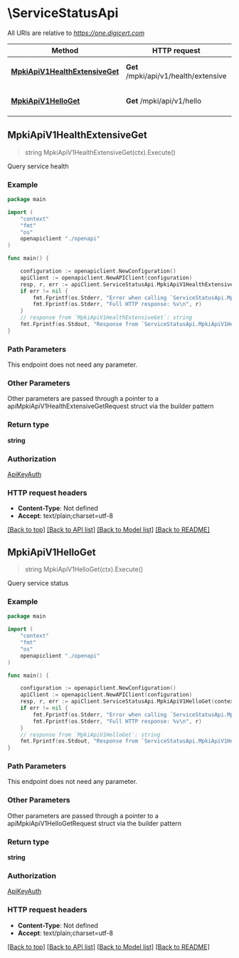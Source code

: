 # \ServiceStatusApi

All URIs are relative to *https://one.digicert.com*

Method | HTTP request | Description
------------- | ------------- | -------------
[**MpkiApiV1HealthExtensiveGet**](ServiceStatusApi.md#MpkiApiV1HealthExtensiveGet) | **Get** /mpki/api/v1/health/extensive | Query service health
[**MpkiApiV1HelloGet**](ServiceStatusApi.md#MpkiApiV1HelloGet) | **Get** /mpki/api/v1/hello | Query service status



## MpkiApiV1HealthExtensiveGet

> string MpkiApiV1HealthExtensiveGet(ctx).Execute()

Query service health



### Example

```go
package main

import (
    "context"
    "fmt"
    "os"
    openapiclient "./openapi"
)

func main() {

    configuration := openapiclient.NewConfiguration()
    apiClient := openapiclient.NewAPIClient(configuration)
    resp, r, err := apiClient.ServiceStatusApi.MpkiApiV1HealthExtensiveGet(context.Background()).Execute()
    if err != nil {
        fmt.Fprintf(os.Stderr, "Error when calling `ServiceStatusApi.MpkiApiV1HealthExtensiveGet``: %v\n", err)
        fmt.Fprintf(os.Stderr, "Full HTTP response: %v\n", r)
    }
    // response from `MpkiApiV1HealthExtensiveGet`: string
    fmt.Fprintf(os.Stdout, "Response from `ServiceStatusApi.MpkiApiV1HealthExtensiveGet`: %v\n", resp)
}
```

### Path Parameters

This endpoint does not need any parameter.

### Other Parameters

Other parameters are passed through a pointer to a apiMpkiApiV1HealthExtensiveGetRequest struct via the builder pattern


### Return type

**string**

### Authorization

[ApiKeyAuth](../README.md#ApiKeyAuth)

### HTTP request headers

- **Content-Type**: Not defined
- **Accept**: text/plain;charset=utf-8

[[Back to top]](#) [[Back to API list]](../README.md#documentation-for-api-endpoints)
[[Back to Model list]](../README.md#documentation-for-models)
[[Back to README]](../README.md)


## MpkiApiV1HelloGet

> string MpkiApiV1HelloGet(ctx).Execute()

Query service status



### Example

```go
package main

import (
    "context"
    "fmt"
    "os"
    openapiclient "./openapi"
)

func main() {

    configuration := openapiclient.NewConfiguration()
    apiClient := openapiclient.NewAPIClient(configuration)
    resp, r, err := apiClient.ServiceStatusApi.MpkiApiV1HelloGet(context.Background()).Execute()
    if err != nil {
        fmt.Fprintf(os.Stderr, "Error when calling `ServiceStatusApi.MpkiApiV1HelloGet``: %v\n", err)
        fmt.Fprintf(os.Stderr, "Full HTTP response: %v\n", r)
    }
    // response from `MpkiApiV1HelloGet`: string
    fmt.Fprintf(os.Stdout, "Response from `ServiceStatusApi.MpkiApiV1HelloGet`: %v\n", resp)
}
```

### Path Parameters

This endpoint does not need any parameter.

### Other Parameters

Other parameters are passed through a pointer to a apiMpkiApiV1HelloGetRequest struct via the builder pattern


### Return type

**string**

### Authorization

[ApiKeyAuth](../README.md#ApiKeyAuth)

### HTTP request headers

- **Content-Type**: Not defined
- **Accept**: text/plain;charset=utf-8

[[Back to top]](#) [[Back to API list]](../README.md#documentation-for-api-endpoints)
[[Back to Model list]](../README.md#documentation-for-models)
[[Back to README]](../README.md)

